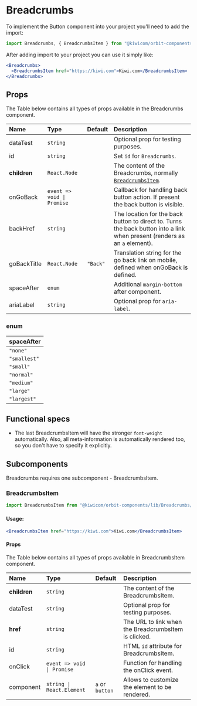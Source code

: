 # Breadcrumbs

To implement the Button component into your project you'll need to add the import:

```jsx
import Breadcrumbs, { BreadcrumbsItem } from "@kiwicom/orbit-components/lib/Breadcrumbs";
```

After adding import to your project you can use it simply like:

```jsx
<Breadcrumbs>
  <BreadcrumbsItem href="https://kiwi.com">Kiwi.com</BreadcrumbsItem>
</Breadcrumbs>
```

## Props

The Table below contains all types of props available in the Breadcrumbs component.

| Name         | Type                       | Default  | Description                                                                                                                |
| :----------- | :------------------------- | :------- | :------------------------------------------------------------------------------------------------------------------------- |
| dataTest     | `string`                   |          | Optional prop for testing purposes.                                                                                        |
| id           | `string`                   |          | Set `id` for `Breadcrumbs`.                                                                                                |
| **children** | `React.Node`               |          | The content of the Breadcrumbs, normally [`BreadcrumbsItem`](#breadcrumbsitem).                                            |
| onGoBack     | `event => void \| Promise` |          | Callback for handling back button action. If present the back button is visible.                                           |
| backHref     | `string`                   |          | The location for the back button to direct to. Turns the back button into a link when present (renders as an `a` element). |
| goBackTitle  | `React.Node`               | `"Back"` | Translation string for the go back link on mobile, defined when onGoBack is defined.                                       |
| spaceAfter   | `enum`                     |          | Additional `margin-bottom` after component.                                                                                |
| ariaLabel    | `string`                   |          | Optional prop for `aria-label`.                                                                                            |

### enum

| spaceAfter   |
| :----------- |
| `"none"`     |
| `"smallest"` |
| `"small"`    |
| `"normal"`   |
| `"medium"`   |
| `"large"`    |
| `"largest"`  |

## Functional specs

- The last BreadcrumbsItem will have the stronger `font-weight` automatically. Also, all meta-information is automatically rendered too, so you don't have to specify it explicitly.

## Subcomponents

Breadcrumbs requires one subcomponent - BreadcrumbsItem.

### BreadcrumbsItem

```jsx
import BreadcrumbsItem from "@kiwicom/orbit-components/lib/Breadcrumbs/BreadcrumbsItem";
```

#### Usage:

```jsx
<BreadcrumbsItem href="https://kiwi.com">Kiwi.com</BreadcrumbsItem>
```

#### Props

The Table below contains all types of props available in BreadcrumbsItem component.

| Name         | Type                       | Default         | Description                                          |
| :----------- | :------------------------- | :-------------- | :--------------------------------------------------- |
| **children** | `string`                   |                 | The content of the BreadcrumbsItem.                  |
| dataTest     | `string`                   |                 | Optional prop for testing purposes.                  |
| **href**     | `string`                   |                 | The URL to link when the BreadcrumbsItem is clicked. |
| id           | `string`                   |                 | HTML `id` attribute for BreadcrumbsItem.             |
| onClick      | `event => void \| Promise` |                 | Function for handling the onClick event.             |
| component    | `string \| React.Element`  | `a` or `button` | Allows to customize the element to be rendered.      |
